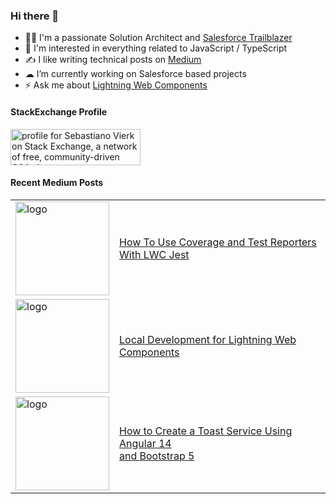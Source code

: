 ### Hi there 👋

- 👨‍💻 I'm a passionate Solution Architect and [Salesforce Trailblazer](https://trailblazer.me/id/svierk)
- 👀 I'm interested in everything related to JavaScript / TypeScript
- ✍️ I like writing technical posts on [Medium](https://medium.com/@svierk)
- ☁ I’m currently working on Salesforce based projects
- ⚡️ Ask me about [Lightning Web Components](https://developer.salesforce.com/docs/component-library/documentation/en/lwc)

#### StackExchange Profile

<a href="https://stackexchange.com/users/8147444/sebastiano-vierk"><img src="https://stackexchange.com/users/flair/8147444.png?theme=dark" width="208" height="58" alt="profile for Sebastiano Vierk on Stack Exchange, a network of free, community-driven Q&amp;A sites" title="profile for Sebastiano Vierk on Stack Exchange, a network of free, community-driven Q&amp;A sites" /></a>

#### Recent Medium Posts

<table>
  <tr>
    <td>
      <a
        href="https://medium.com/better-programming/how-to-use-coverage-and-test-reporters-with-lwc-jest-c40caedbf439"
      >
        <img
          src="https://miro.medium.com/max/1400/1*pE3gRDp9DDa2vkwM2aDWxQ.png"
          alt="logo"
          width="150"
        />
      </a>
    </td>
    <td>
      <a
        href="https://medium.com/better-programming/how-to-use-coverage-and-test-reporters-with-lwc-jest-c40caedbf439"
        >How To Use Coverage and Test Reporters <br />
        With LWC Jest</a
      >
    </td>
  </tr>
  <tr>
    <td>
      <a
        href="https://medium.com/capgemini-salesforce-architects/local-development-for-lightning-web-components-7a3fdc1c4b7d"
      >
        <img
          src="https://miro.medium.com/max/1400/1*WrIe8vWhnDGLkBjLZKLGgQ.gif"
          alt="logo"
          width="150"
        />
      </a>
    </td>
    <td>
      <a
        href="https://medium.com/capgemini-salesforce-architects/local-development-for-lightning-web-components-7a3fdc1c4b7d"
        >Local Development for Lightning Web Components</a
      >
    </td>
  </tr>
  <tr>
    <td>
      <a
        href="https://medium.com/better-programming/how-to-create-a-toast-service-using-angular-13-and-bootstrap-5-494e5c66627"
      >
        <img
          src="https://miro.medium.com/max/1400/1*sEUYh4Mjj1KlLKyn6Iln8w.gif"
          alt="logo"
          width="150"
        />
      </a>
    </td>
    <td>
      <a
        href="https://medium.com/better-programming/how-to-create-a-toast-service-using-angular-13-and-bootstrap-5-494e5c66627"
        >How to Create a Toast Service Using Angular 14 <br />
        and Bootstrap 5</a
      >
    </td>
  </tr>
</table>
